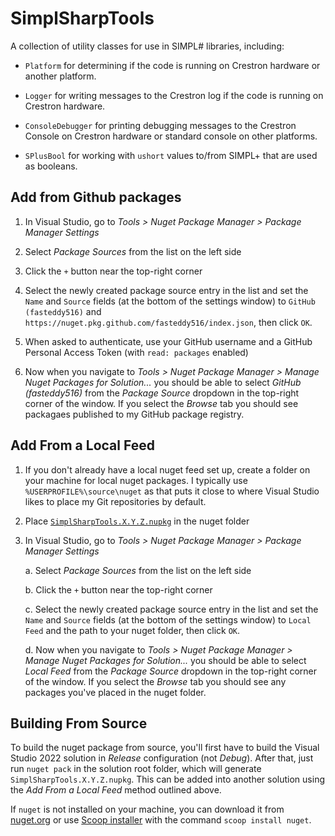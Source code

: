 # SimplSharpTools

A collection of utility classes for use in SIMPL# libraries, including:

- `Platform` for determining if the code is running on Crestron hardware or another platform.

- `Logger` for writing messages to the Crestron log if the code is running on Crestron hardware.

- `ConsoleDebugger` for printing debugging messages to the Crestron Console on Crestron hardware or standard console on other platforms.

- `SPlusBool` for working with `ushort` values to/from SIMPL+ that are used as booleans.


## Add from Github packages

1. In Visual Studio, go to _Tools > Nuget Package Manager > Package Manager Settings_

2. Select _Package Sources_ from the list on the left side

3. Click the `+` button near the top-right corner

4. Select the newly created package source entry in the list and set the `Name` and `Source` fields (at the bottom of the settings window) to `GitHub (fasteddy516)` and `https://nuget.pkg.github.com/fasteddy516/index.json`, then click `OK`.

5. When asked to authenticate, use your GitHub username and a GitHub Personal Access Token (with `read: packages` enabled)

6. Now when you navigate to _Tools > Nuget Package Manager > Manage Nuget Packages for Solution..._ you should be able to select _GitHub (fasteddy516)_ from the _Package Source_ dropdown in the top-right corner of the window.  If you select the _Browse_ tab you should see packagaes published to my GitHub package registry.


## Add From a Local Feed

1. If you don't already have a local nuget feed set up, create a folder on your machine for local nuget packages.  I typically use   
   `%USERPROFILE%\source\nuget` as that puts it close to where Visual Studio likes to place my Git repositories by default.
   
2. Place [`SimplSharpTools.X.Y.Z.nupkg`](https://github.com/fasteddy516/SimplSharpTools/releases/latest) in the nuget folder
   
3. In Visual Studio, go to _Tools > Nuget Package Manager > Package Manager Settings_

   a. Select _Package Sources_ from the list on the left side

   b. Click the `+` button near the top-right corner

   c. Select the newly created package source entry in the list and set the `Name` and `Source` fields (at the bottom of the settings window) to `Local Feed` and the path to your nuget folder, then click `OK`.

   d. Now when you navigate to _Tools > Nuget Package Manager > Manage Nuget Packages for Solution..._ you should be able to select _Local Feed_ from the _Package Source_ dropdown in the top-right corner of the window.  If you select the _Browse_ tab you should see any packages you've placed in the nuget folder.


## Building From Source

To build the nuget package from source, you'll first have to build the Visual Studio 2022 solution in _Release_ configuration (not _Debug_).  After that, just run `nuget pack` in the solution root folder, which will generate `SimplSharpTools.X.Y.Z.nupkg`.  This can be added into another solution using the _Add From a Local Feed_ method outlined above.

If `nuget` is not installed on your machine, you can download it from [nuget.org](https://www.nuget.org/downloads) or use [Scoop installer](https://scoop.sh/) with the command `scoop install nuget`.  
